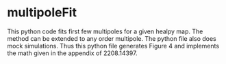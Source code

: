 # multipoleFit
This python code fits first few multipoles for a given healpy map.
The method can be extended to any order multipole. The python file also does mock simulations. Thus this python file generates Figure 4 and implements the math given in the appendix of 2208.14397.
